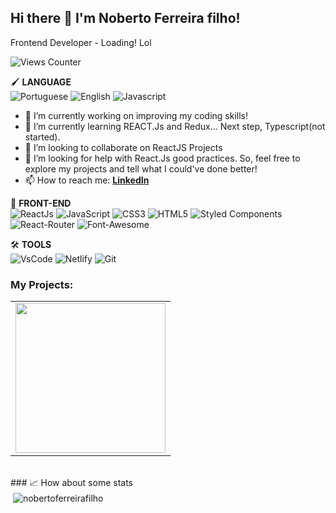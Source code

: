 ## Hi there 👋 I'm Noberto Ferreira filho!

Frontend Developer - Loading! Lol

![Views Counter](https://komarev.com/ghpvc/?username=NobertoFerreiraFilho)

🖌 **LANGUAGE** <br />
![Portuguese](https://img.shields.io/badge/-Portuguese-green)
![English](https://img.shields.io/badge/English-blue)
![Javascript](https://img.shields.io/badge/JavaScript-black?logo=Javascript)


- 🔭 I’m currently working on improving my coding skills!
- 🌱 I’m currently learning REACT.Js and Redux... Next step, Typescript(not started).
- 👯 I’m looking to collaborate on ReactJS Projects
- 🤔 I’m looking for help with React.Js good practices. So, feel free to explore my projects and tell what I could've done better!
- 📫 How to reach me: **[LinkedIn](https://www.linkedin.com/in/nobertofilho)**


🌱 **FRONT-END** <br />
![ReactJs](https://img.shields.io/badge/ReactJs-black?logo=react)
![JavaScript](https://img.shields.io/badge/Javascript-black?logo=javascript)
![CSS3](https://img.shields.io/badge/CSS3-black?logo=CSS3)
![HTML5](https://img.shields.io/badge/HTML5-black?logo=HTML5)
![Styled Components](https://img.shields.io/badge/Styled%20Components-black?logo=styled-components)
![React-Router](https://img.shields.io/badge/React%20Router-black?logo=react-router)
![Font-Awesome](https://img.shields.io/badge/Font%20awesome-black?logo=font-awesome)

🛠 **TOOLS** <br />
![VsCode](https://img.shields.io/badge/VSCode-black?logo=visual-studio-code)
![Netlify](https://img.shields.io/badge/Netlify-black?logo=netlify)
![Git](https://img.shields.io/badge/Git-black?logo=git) 

### **My Projects:**
<table>
  <tr>
    <td><a href="https://github.com/NobertoFerreiraFilho/PokedexNFF" target="_blank"><img src="https://github.com/NobertoFerreiraFilho/PokedexNFF/blob/master/src/image/Pokedex-Homepage.gif" width=240></a></td>
  </tr>
 </table>
<br/>
###  📈 How about some stats
<div align="left">&nbsp;<img align="center" src="https://github-readme-stats.vercel.app/api?username=nobertoferreirafilho&show_icons=true" alt="nobertoferreirafilho" /></div>
<br/>
  
  
